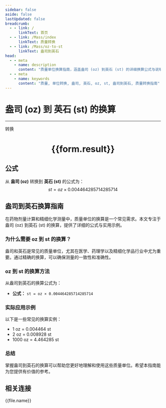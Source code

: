 ```yaml
---
sidebar: false
aside: false
lastUpdated: false
breadcrumb:
  - - link: /
      linkText: 首页
  - - link: /Mass/index
      linkText: 质量转换
  - - link: /Mass/oz-to-st
      linkText: 盎司到英石
head:
  - - meta
    - name: description
      content: "质量单位换算指南，涵盖盎司 (oz) 到英石 (st) 的详细换算公式与说明。"
  - - meta
    - name: keywords
      content: "质量, 单位转换, 盎司, 英石, oz, st, 盎司到英石, 质量转换指南"
---
```

# 盎司 (oz) 到 英石 (st) 的换算
---
<script setup>
import { onMounted, reactive, inject, ref } from 'vue'
import { NButton, NForm, NFormItem, NInput, NInputNumber, NSelect, NCard, useMessage,NGrid ,NGi } from 'naive-ui'
import { defineClientComponent } from 'vitepress'
import { Mass } from '../../files';

const convert = inject('convert')

const form = reactive({
  number: null,
  result: '',
})

const convertHandler = () => {
  if (form.number !== null && !isNaN(form.number)) {
    const convertedValue = parseFloat(form.number) * 0.004464285714285714
    form.result = `${form.number}oz = ${convertedValue.toFixed(6)}st`
  } else {
    form.result = '请输入有效的数值。'
  }
}
</script>

<n-form size="large" :model="form">
  <n-form-item label="盎司 (oz)">
    <n-input-number v-model:value="form.number" placeholder="输入盎司" style="width: 100%" />
  </n-form-item>
  <n-form-item>
    <n-button type="primary" @click="convertHandler" block>转换</n-button>
  </n-form-item>
</n-form>

<n-card  embedded :bordered="false" hoverable>
  <div  style="text-align:center">
    <h1>{{form.result}}</h1>
  </div>
</n-card>

## 公式

从 **盎司 (oz)** 转换到 **英石 (st)** 的公式为：
$$ st = oz \times 0.004464285714285714 $$

## 盎司到英石换算指南

在药物剂量计算和精细化学测量中，质量单位的换算是一个常见需求。本文专注于盎司 (oz) 到英石 (st) 的换算，提供了详细的公式与实用示例。

### 为什么需要 oz 到 st 的换算？

盎司和英石是常见的质量单位，尤其在医学、药理学以及精细化学品行业中尤为重要。通过精确的换算，可以确保测量的一致性和准确性。

### oz 到 st 的换算方法

从盎司到英石的换算公式为：

- **公式：** `st = oz × 0.004464285714285714`

### 实际应用示例

以下是一些常见的换算实例：

- 1 oz = 0.004464 st
- 2 oz = 0.008928 st
- 1000 oz = 4.464285 st

### 总结

掌握盎司到英石的换算可以帮助您更好地理解和使用这些质量单位。希望本指南能为您提供有价值的参考。

## 相关连接
<n-grid x-gap="12" :cols="4">
  <n-gi v-for="(file, index) in Mass" :key="index">
    <n-button
      text
      tag="a"
      :href="file.path"
      type="primary"
    >
      {{file.name}}
    </n-button>
  </n-gi>
</n-grid>